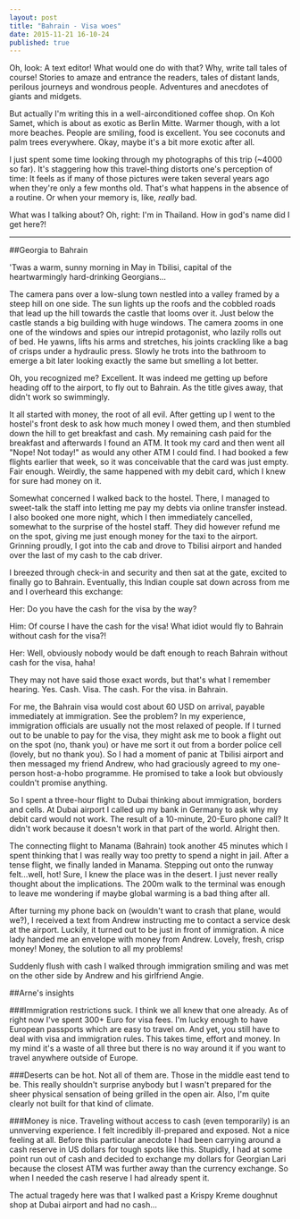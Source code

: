 ```yaml
---
layout: post
title: "Bahrain - Visa woes"
date: 2015-11-21 16-10-24
published: true
---
```

	
	
	
Oh, look: A text editor! What would one do with that? Why, write tall tales of course! Stories to amaze and entrance the readers, tales of distant lands, perilous journeys and wondrous people. Adventures and anecdotes of giants and midgets.

But actually I'm writing this in a well-airconditioned coffee shop. On Koh Samet, which is about as exotic as Berlin Mitte. Warmer though, with a lot more beaches. People are smiling, food is excellent. You see coconuts and palm trees everywhere. Okay, maybe it's a bit more exotic after all.

I just spent some time looking through my photographs of this trip (~4000 so far). It's staggering how this travel-thing distorts one's perception of time: It feels as if many of those pictures were taken several years ago when they're only a few months old. That's what happens in the absence of a routine. Or when your memory is, like, *really* bad.

What was I talking about? Oh, right: I'm in Thailand. How in god's name did I get here?!

---

##Georgia to Bahrain

'Twas a warm, sunny morning in May in Tbilisi, capital of the heartwarmingly hard-drinking Georgians...

The camera pans over a low-slung town nestled into a valley framed by a steep hill on one side. The sun lights up the roofs and the cobbled roads that lead up the hill towards the castle that looms over it. Just below the castle stands a big building with huge windows. The camera zooms in one one of the windows and spies our intrepid protagonist, who lazily rolls out of bed. He yawns, lifts his arms and stretches, his joints crackling like a bag of crisps under a hydraulic press. Slowly he trots into the bathroom to emerge a bit later looking exactly the same but smelling a lot better.

Oh, you recognized me? Excellent. It was indeed me getting up before heading off to the airport, to fly out to Bahrain. As the title gives away, that didn't work so swimmingly.

It all started with money, the root of all evil. After getting up I went to the hostel's front desk to ask how much money I owed them, and then stumbled down the hill to get breakfast and cash. My remaining cash paid for the breakfast and afterwards I found an ATM. It took my card and then went all "Nope! Not today!" as would any other ATM I could find. I had booked a few flights earlier that week, so it was conceivable that the card was just empty. Fair enough. Weirdly, the same happened with my debit card, which I knew for sure had money on it.

Somewhat concerned I walked back to the hostel. There, I managed to sweet-talk the staff into letting me pay my debts via online transfer instead. I also booked one more night, which I then immediately cancelled, somewhat to the surprise of the hostel staff. They did however refund me on the spot, giving me just enough money for the taxi to the airport. Grinning proudly, I got into the cab and drove to Tbilisi airport and handed over the last of my cash to the cab driver.

I breezed through check-in and security and then sat at the gate, excited to finally go to Bahrain. Eventually, this Indian couple sat down across from me and I overheard this exchange:

Her: Do you have the cash for the visa by the way?

Him: Of course I have the cash for the visa! What idiot would fly to Bahrain without cash for the visa?!

Her: Well, obviously nobody would be daft enough to reach Bahrain without cash for the visa, haha!

They may not have said those exact words, but that's what I remember hearing. Yes. Cash. Visa. The cash. For the visa. in Bahrain.

For me, the Bahrain visa would cost about 60 USD on arrival, payable immediately at immigration. See the problem? In my experience, immigration officials are usually not the most relaxed of people. If I turned out to be unable to pay for the visa, they might ask me to book a flight out on the spot (no, thank you) or have me sort it out from a border police cell (lovely, but no thank you). So I had a moment of panic at Tbilisi airport and then messaged my friend Andrew, who had graciously agreed to my one-person host-a-hobo programme. He promised to take a look but obviously couldn't promise anything.

So I spent a three-hour flight to Dubai thinking about immigration, borders and cells. At Dubai airport I called up my bank in Germany to ask why my debit card would not work. The result of a 10-minute, 20-Euro phone call? It didn't work because it doesn't work in that part of the world. Alright then.

The connecting flight to Manama (Bahrain) took another 45 minutes which I spent thinking that I was really way too pretty to spend a night in jail. After a tense flight, we finally landed in Manama. Stepping out onto the runway felt...well, hot! Sure, I knew the place was in the desert. I just never really thought about the implications. The 200m walk to the terminal was enough to leave me wondering if maybe global warming is a bad thing after all.

After turning my phone back on (wouldn't want to crash that plane, would we?), I received a text from Andrew instructing me to contact a service desk at the airport. Luckily, it turned out to be just in front of immigration. A nice lady handed me an envelope with money from Andrew. Lovely, fresh, crisp money! Money, the solution to all my problems!

Suddenly flush with cash I walked through immigration smiling and was met on the other side by Andrew and his girlfriend Angie. 




##Arne's insights

###Immigration restrictions suck. 
I think we all knew that one already. As of right now I've spent 300+ Euro for visa fees. I'm lucky enough to have European passports which are easy to travel on. And yet, you still have to deal with visa and immigration rules. This takes time, effort and money. In my mind it's a waste of all three but there is no way around it if you want to travel anywhere outside of Europe. 


###Deserts can be hot.
Not all of them are. Those in the middle east tend to be. This really shouldn't surprise anybody but I wasn't prepared for the sheer physical sensation of being grilled in the open air. Also, I'm quite clearly not built for that kind of climate.


###Money is nice.
Traveling without access to cash (even temporarily) is an unnverving experience. I felt incredibly ill-prepared and exposed. Not a nice feeling at all. Before this particular anecdote I had been carrying around a cash reserve in US dollars for tough spots like this. Stupidly, I had at some point run out of cash and decided to exchange my dollars for Georgian Lari because the closest ATM was further away than the currency exchange. So when I needed the cash reserve I had already spent it. 

The actual tragedy here was that I walked past a Krispy Kreme doughnut shop at Dubai airport and had no cash...

